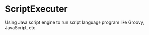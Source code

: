 # ScriptExecuter
Using Java script engine to run script language program like Groovy, JavaScript, etc.
